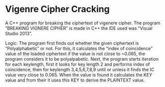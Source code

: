 # Vigenre Cipher Cracking
A C++ program for breaking the ciphertext of vigenere cipher.
The program “BREAKING VIGNERE CIPHER” is made in C++ the IDE used was “Visual Studio 2013”.

Logic:
The program first finds out whether the given ciphertext is “Polyalphabetic” or not.  For this, it calculates the “index of coincidence” value of the loaded ciphertext if the value is not close to ~0.065, the program considers it to be polyalpabetic.
Next, the program starts iteration for each keylength, first it looks for key length 2 and performs index of coincidence, then for keylength 3,4,5,6,7,8,9 until or unless it finds the IC value very close to 0.065. When the value is found it calculates the KEY value and from their it uses this KEY to derive the PLAINTEXT value. 
